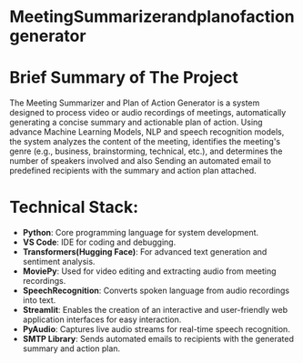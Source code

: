 # MeetingSummarizerandplanofactiongenerator

# Brief Summary of The Project
The Meeting Summarizer and Plan of Action Generator is a system designed to process video or audio recordings of meetings, automatically generating a concise summary and actionable plan of action. Using advance Machine Learning Models, NLP and speech recognition models, the system analyzes the content of the meeting, identifies the meeting's genre (e.g., business, brainstorming, technical, etc.), and determines the number of speakers involved and also Sending an automated email to predefined recipients with the summary and action plan attached.

# Technical Stack:
- **Python**: Core programming language for system development.
- **VS Code**: IDE for coding and debugging.
- **Transformers(Hugging Face)**: For advanced text generation and sentiment analysis.
- **MoviePy**: Used for video editing and extracting audio from meeting recordings.
- **SpeechRecognition**: Converts spoken language from audio recordings into text.
- **Streamlit**: Enables the creation of an interactive and user-friendly web application interfaces for easy interaction.
- **PyAudio**: Captures live audio streams for real-time speech recognition.
- **SMTP Library**: Sends automated emails to recipients with the generated summary and action plan.
